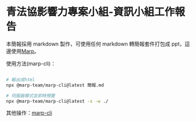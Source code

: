 # 青法協影響力專案小組-資訊小組工作報告

本簡報採用 markdown 製作，可使用任何 markdown 轉簡報套件打包成 ppt，這邊使用[Marp](https://github.com/marp-team/marp)。

使用方法(marp-cli)：
```bash

# 輸出成html
npx @marp-team/marp-cli@latest 簡報.md

# 伺服器模式並即時預覽
npx @marp-team/marp-cli@latest -s -w ./ 
```

其他操作：[marp-cli](https://github.com/marp-team/marp-cli)
